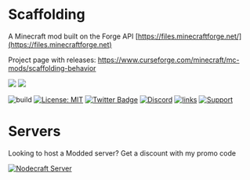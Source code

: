 # Scaffolding 

A Minecraft mod built on the Forge API [https://files.minecraftforge.net/](https://files.minecraftforge.net)

Project page with releases: https://www.curseforge.com/minecraft/mc-mods/scaffolding-behavior

[![](http://cf.way2muchnoise.eu/370777.svg)](https://www.curseforge.com/minecraft/mc-mods/scaffolding-behavior) 
[![](http://cf.way2muchnoise.eu/versions/370777.svg)](https://www.curseforge.com/minecraft/mc-mods/scaffolding-behavior)

![build](https://github.com/Lothrazar/ScaffoldingBehavior/workflows/build/badge.svg)
[![License: MIT](https://img.shields.io/badge/License-MIT-green.svg)](https://opensource.org/licenses/MIT)
[![Twitter Badge](https://img.shields.io/badge/contact-twitter-blue.svg)](https://twitter.com/lothrazar)
[![Discord](https://img.shields.io/discord/749302798797242449.svg?label=&logo=discord&logoColor=ffffff&color=7389D8&labelColor=6A7EC2)](https://discord.gg/uWZ3jf56fV)
[![links](https://img.shields.io/badge/more-links-ff69b4.svg)](https://allmylinks.com/lothrazar)
[![Support](https://img.shields.io/badge/Patreon-Support-orange.svg?logo=Patreon)](https://www.patreon.com/Lothrazar)



# Servers

Looking to host a Modded server? Get a discount with my promo code


[![Nodecraft Server](https://nodecraft.com/assets/images/partners/loth/mashup.png)](https://nodecraft.com/r/loth)
